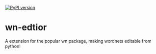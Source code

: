 [![PyPI version](https://badge.fury.io/py/wn-editor.svg)](https://badge.fury.io/py/wn-editor)
# wn-edtior
A extension for the popular wn package, making wordnets editable from python!

